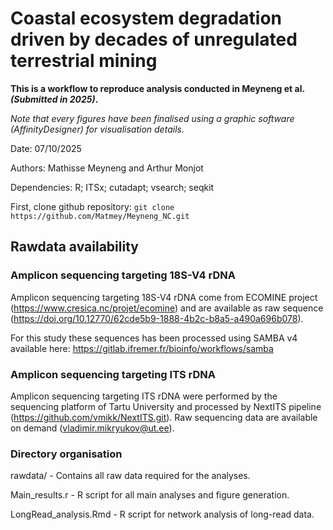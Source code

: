 # **Coastal ecosystem degradation driven by decades of unregulated terrestrial mining**

**This is a workflow to reproduce analysis conducted in Meyneng et al. *(Submitted in 2025)*.**

*Note that every figures have been finalised using a graphic software (AffinityDesigner) for visualisation details.*

Date: 07/10/2025

Authors: Mathisse Meyneng and Arthur Monjot

Dependencies: R; ITSx; cutadapt; vsearch; seqkit

First, clone github repository: `git clone https://github.com/Matmey/Meyneng_NC.git`

## **Rawdata availability**

### Amplicon sequencing targeting 18S-V4 rDNA

Amplicon sequencing targeting 18S-V4 rDNA come from ECOMINE project (https://www.cresica.nc/projet/ecomine) and are available as raw sequence (https://doi.org/10.12770/62cde5b9-1888-4b2c-b8a5-a490a696b078).

For this study these sequences has been processed using SAMBA v4 available here: https://gitlab.ifremer.fr/bioinfo/workflows/samba 

### Amplicon sequencing targeting ITS rDNA

Amplicon sequencing targeting ITS rDNA were performed by the sequencing platform of Tartu University and processed by NextITS pipeline (https://github.com/vmikk/NextITS.git). Raw sequencing data are available on demand (vladimir.mikryukov@ut.ee).

### Directory organisation

rawdata/ - Contains all raw data required for the analyses.

Main_results.r - R script for all main analyses and figure generation.

LongRead_analysis.Rmd - R script for network analysis of long-read data.


    




